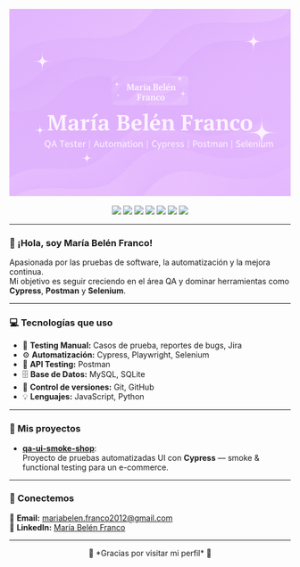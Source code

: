 <!-- 💜 Banner -->
<p align="center">
  <img src="https://github.com/mariabelenfranco1985/mariabelenfranco1985/blob/main/banner.png" alt="María Belén Franco Banner" width="800">
</p>

<!-- 💜 Herramientas -->
<p align="center">
  <img src="https://img.shields.io/badge/CYPRESS-9b59b6?style=for-the-badge&logo=cypress&logoColor=white" />
  <img src="https://img.shields.io/badge/SELENIUM-8e44ad?style=for-the-badge&logo=selenium&logoColor=white" />
  <img src="https://img.shields.io/badge/POSTMAN-bf7bff?style=for-the-badge&logo=postman&logoColor=white" />
  <img src="https://img.shields.io/badge/JIRA-9b59b6?style=for-the-badge&logo=jira&logoColor=white" />
  <img src="https://img.shields.io/badge/MYSQL-8e44ad?style=for-the-badge&logo=mysql&logoColor=white" />
  <img src="https://img.shields.io/badge/PYTHON-bf7bff?style=for-the-badge&logo=python&logoColor=white" />
  <img src="https://img.shields.io/badge/GITHUB-9b59b6?style=for-the-badge&logo=github&logoColor=white" />
</p>

---

### 🌸 ¡Hola, soy María Belén Franco!
Apasionada por las pruebas de software, la automatización y la mejora continua.  
Mi objetivo es seguir creciendo en el área QA y dominar herramientas como **Cypress**, **Postman** y **Selenium**.

---

### 💻 Tecnologías que uso

- 🧪 **Testing Manual:** Casos de prueba, reportes de bugs, Jira  
- ⚙️ **Automatización:** Cypress, Playwright, Selenium  
- 🔗 **API Testing:** Postman  
- 🗄️ **Base de Datos:** MySQL, SQLite  
- 🧭 **Control de versiones:** Git, GitHub  
- 💡 **Lenguajes:** JavaScript, Python  

---

### 📂 Mis proyectos

- [**qa-ui-smoke-shop**](https://github.com/mariabelenfranco1985/qa-ui-smoke-shop):  
  Proyecto de pruebas automatizadas UI con **Cypress** — smoke & functional testing para un e-commerce.

---

### 💌 Conectemos

📧 **Email:** [mariabelen.franco2012@gmail.com](mailto:mariabelen.franco2012@gmail.com)  
💼 **LinkedIn:** [María Belén Franco](https://www.linkedin.com/in/maria-belen-franco-396aab374/)

---

<p align="center">
  🌟 *Gracias por visitar mi perfil* 🌟
</p>
